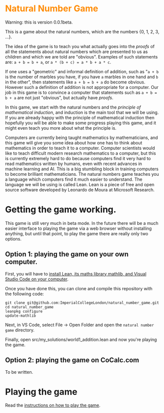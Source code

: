 <h1><span style='color:#ff8c00'> Natural Number Game
</span></h1>

Warning: this is version 0.0.1beta.

This is a game about the natural numbers, which are the numbers {0, 1, 2, 3, ...}.

The idea of the game is to teach you what actually goes into the *proofs* of all the statements about natural numbers which are presented to us as children and which we are told are "obvious". Examples of such statements are: `a + b = b + a`, or `a * (b + c) = a * b + a * c`.

If one uses a "geometric" and informal definition of addition, such as "`a + b` is the number of marbles you have, if you have `a` marbles in one hand and `b` in the other", then statements like `a + b = b + a` do become obvious. However such a definition of addition is not appropriate for a computer. Our job in this game is to convince a computer that statements such as `a + b = b + a` are not just "obvious", but actually have *proofs*.

In this game, we start with the natural numbers and the *principle of mathematical induction*, and induction is the main tool that we will be using. If you are already happy with the principle of mathematical induction then hopefully you will be able to make some progress playing this game, and it might even teach you more about what the principle is.

Computers are currently being taught mathematics by mathematicians, and this game will give you some idea about how one has to think about mathematics in order to teach it to a computer. Computer scientists would like to teach difficult modern research mathematics to a computer, but this is currently extremely hard to do because computers find it very hard to read mathematics written by humans, even with recent advances in machine learning and AI. This is a big stumbling block in training computers to become brilliant mathematicians. The natural numbers game teaches you a language which computers find it much easier to understand. The language we will be using is called Lean. Lean is a piece of free and open source software developed by Leonardo de Moura at Microsoft Research. 

# Getting the game working.

This game is still very much in beta mode. In the future there will be a much easier interface to playing the game via a web browser without installing anything, but until that point, to play the game there are really only two options.

## Option 1: playing the game on your own computer.

First, you will have to [install Lean, its maths library mathlib, and Visual Studio Code on your computer](https://github.com/leanprover-community/mathlib#installation).

Once you have done this, you can clone and compile this repository with the following code:
```
git clone git@github.com:ImperialCollegeLondon/natural_number_game.git
cd natural_number_game
leanpkg configure
update-mathlib
```

Next, in VS Code, select File -> Open Folder and open the `natural number game` directory.

Finally, open src/my_solutions/world1_addition.lean and now you're playing the game.

## Option 2: playing the game on CoCalc.com

To be written.

# Playing the game

Read the [instructions on how to play the game](INSTRUCTIONS.md).


